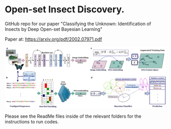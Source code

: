 # Open-set Insect Discovery.

GitHub repo for our paper "Classifying the Unknown: Identification of Insects by Deep Open-set Bayesian Learning" 

Paper at: https://arxiv.org/pdf/2002.07971.pdf

<p align="center">
  <img width="800" src="model_framework.pdf">
</p>
<p align="justify">



Please see the ReadMe files inside of the relevant folders for the instructions to run codes.
